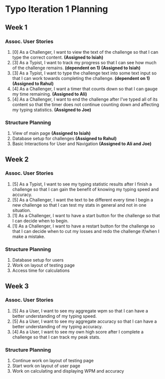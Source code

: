 ﻿# Typo Iteration 1 Planning

## Week 1
### Assoc. User Stories
1. [0] As a Challenger, I want to view the text of the challenge so that I can type the correct content. **(Assigned to Isiah)**
2. [3] As a Typist, I want to track my progress so that I can see how much of the challenge remains. **(dependent on 1)**  **(Assigned to Isiah)**
3. [3] As a Typist, I want to type the challenge text into some text input so that I can work towards completing the challenge. **(dependent on 1)** **(Assigned to Rahul)**
4. [4] As a Challenger, I want a timer that counts down so that I can gauge my time remaining. **(Assigned to Ali)**
5. [4] As a Challenger, I want to end the challenge after I've typed all of its content so that the timer does not continue counting down and affecting my typing statistics. **(Assigned to Joe)**
### Structure Planning
1. View of main page **(Assigned to Isiah)**
2. Database setup for challenges **(Assigned to Rahul)**
3. Basic Interactions for User and Navigation **(Assigned to Ali and Joe)**

## Week 2 
### Assoc. User Stories
1. [5] As a Typist, I want to see my typing statistic results after I finish a challenge so that I can gain the benefit of knowing my typing speed and accuracy.
2. [5] As a Challenger, I want the text to be different every time I begin a new challenge so that I can test my stats in general and not in one situation. 
3. [1] As a Challenger, I want to have a start button for the challenge so that I can decide when to begin.
4. [1] As a Challenger, I want to have a restart button for the challenge so that I can decide when to cut my losses and redo the challenge if/when I make a mistake.
### Structure Planning
1. Database setup for users
2. Work on layout of testing page
3. Access time for calculations

## Week 3 
### Assoc. User Stories
1. [5] As a User, I want to see my aggregate wpm so that I can have a better understanding of my typing speed.
2. [5] As a User, I want to see my aggregate accuracy so that I can have a better understanding of my typing accuracy.
3. [4] As a User, I want to see my own high score after I complete a challenge so that I can track my peak stats.
### Structure Planning
1. Continue work on layout of testing page
2. Start work on layout of user page
3. Work on calculating and displaying WPM and accuracy
